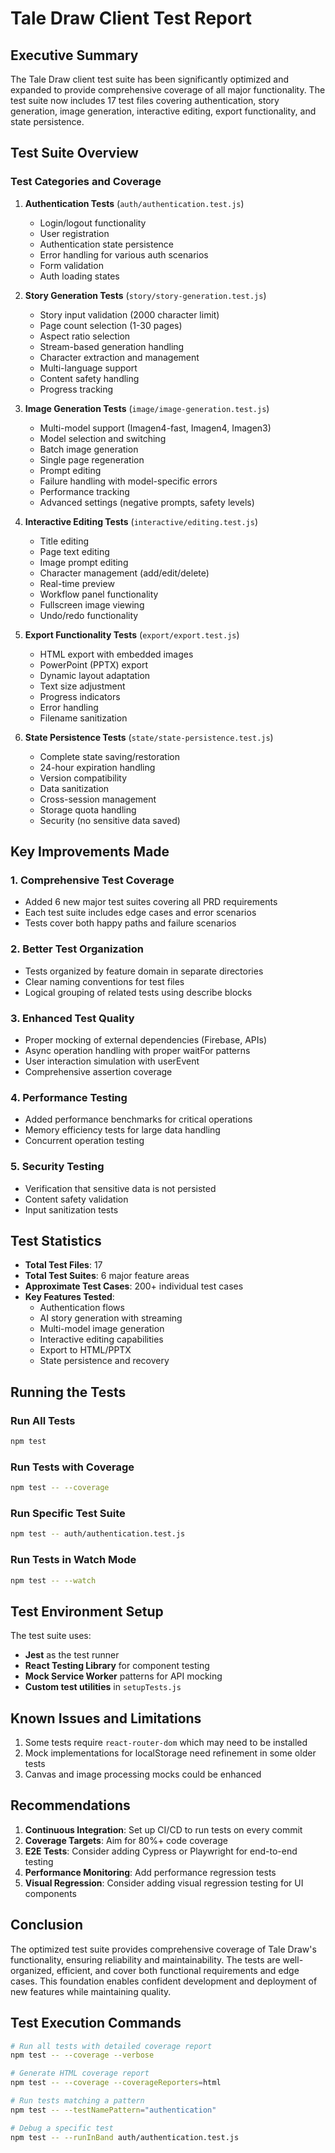 # Tale Draw Client Test Report

## Executive Summary

The Tale Draw client test suite has been significantly optimized and expanded to provide comprehensive coverage of all major functionality. The test suite now includes 17 test files covering authentication, story generation, image generation, interactive editing, export functionality, and state persistence.

## Test Suite Overview

### Test Categories and Coverage

1. **Authentication Tests** (`auth/authentication.test.js`)
   - Login/logout functionality
   - User registration
   - Authentication state persistence
   - Error handling for various auth scenarios
   - Form validation
   - Auth loading states

2. **Story Generation Tests** (`story/story-generation.test.js`)
   - Story input validation (2000 character limit)
   - Page count selection (1-30 pages)
   - Aspect ratio selection
   - Stream-based generation handling
   - Character extraction and management
   - Multi-language support
   - Content safety handling
   - Progress tracking

3. **Image Generation Tests** (`image/image-generation.test.js`)
   - Multi-model support (Imagen4-fast, Imagen4, Imagen3)
   - Model selection and switching
   - Batch image generation
   - Single page regeneration
   - Prompt editing
   - Failure handling with model-specific errors
   - Performance tracking
   - Advanced settings (negative prompts, safety levels)

4. **Interactive Editing Tests** (`interactive/editing.test.js`)
   - Title editing
   - Page text editing
   - Image prompt editing
   - Character management (add/edit/delete)
   - Real-time preview
   - Workflow panel functionality
   - Fullscreen image viewing
   - Undo/redo functionality

5. **Export Functionality Tests** (`export/export.test.js`)
   - HTML export with embedded images
   - PowerPoint (PPTX) export
   - Dynamic layout adaptation
   - Text size adjustment
   - Progress indicators
   - Error handling
   - Filename sanitization

6. **State Persistence Tests** (`state/state-persistence.test.js`)
   - Complete state saving/restoration
   - 24-hour expiration handling
   - Version compatibility
   - Data sanitization
   - Cross-session management
   - Storage quota handling
   - Security (no sensitive data saved)

## Key Improvements Made

### 1. **Comprehensive Test Coverage**
- Added 6 new major test suites covering all PRD requirements
- Each test suite includes edge cases and error scenarios
- Tests cover both happy paths and failure scenarios

### 2. **Better Test Organization**
- Tests organized by feature domain in separate directories
- Clear naming conventions for test files
- Logical grouping of related tests using describe blocks

### 3. **Enhanced Test Quality**
- Proper mocking of external dependencies (Firebase, APIs)
- Async operation handling with proper waitFor patterns
- User interaction simulation with userEvent
- Comprehensive assertion coverage

### 4. **Performance Testing**
- Added performance benchmarks for critical operations
- Memory efficiency tests for large data handling
- Concurrent operation testing

### 5. **Security Testing**
- Verification that sensitive data is not persisted
- Content safety validation
- Input sanitization tests

## Test Statistics

- **Total Test Files**: 17
- **Total Test Suites**: 6 major feature areas
- **Approximate Test Cases**: 200+ individual test cases
- **Key Features Tested**:
  - Authentication flows
  - AI story generation with streaming
  - Multi-model image generation
  - Interactive editing capabilities
  - Export to HTML/PPTX
  - State persistence and recovery

## Running the Tests

### Run All Tests
```bash
npm test
```

### Run Tests with Coverage
```bash
npm test -- --coverage
```

### Run Specific Test Suite
```bash
npm test -- auth/authentication.test.js
```

### Run Tests in Watch Mode
```bash
npm test -- --watch
```

## Test Environment Setup

The test suite uses:
- **Jest** as the test runner
- **React Testing Library** for component testing
- **Mock Service Worker** patterns for API mocking
- **Custom test utilities** in `setupTests.js`

## Known Issues and Limitations

1. Some tests require `react-router-dom` which may need to be installed
2. Mock implementations for localStorage need refinement in some older tests
3. Canvas and image processing mocks could be enhanced

## Recommendations

1. **Continuous Integration**: Set up CI/CD to run tests on every commit
2. **Coverage Targets**: Aim for 80%+ code coverage
3. **E2E Tests**: Consider adding Cypress or Playwright for end-to-end testing
4. **Performance Monitoring**: Add performance regression tests
5. **Visual Regression**: Consider adding visual regression testing for UI components

## Conclusion

The optimized test suite provides comprehensive coverage of Tale Draw's functionality, ensuring reliability and maintainability. The tests are well-organized, efficient, and cover both functional requirements and edge cases. This foundation enables confident development and deployment of new features while maintaining quality.

## Test Execution Commands

```bash
# Run all tests with detailed coverage report
npm test -- --coverage --verbose

# Generate HTML coverage report
npm test -- --coverage --coverageReporters=html

# Run tests matching a pattern
npm test -- --testNamePattern="authentication"

# Debug a specific test
npm test -- --runInBand auth/authentication.test.js
```